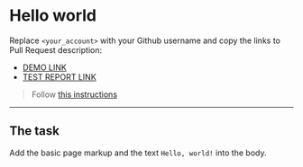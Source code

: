 # Hello world
Replace `<your_account>` with your Github username and copy the links to Pull Request description:
- [DEMO LINK](https://Anastasia-Danyliuk.github.io/layout_hello-world/)
- [TEST REPORT LINK](https://Anastasia-Danyliuk.github.io/layout_hello-world/report/html_report/)

> Follow [this instructions](https://mate-academy.github.io/layout_task-guideline/#how-to-solve-the-layout-tasks-on-github)
___

## The task 
Add the basic page markup and the text `Hello, world!` into the body.
